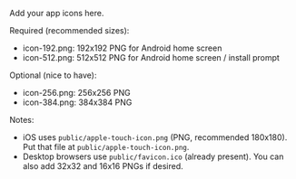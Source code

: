 Add your app icons here.

Required (recommended sizes):

- icon-192.png: 192x192 PNG for Android home screen
- icon-512.png: 512x512 PNG for Android home screen / install prompt

Optional (nice to have):

- icon-256.png: 256x256 PNG
- icon-384.png: 384x384 PNG

Notes:

- iOS uses `public/apple-touch-icon.png` (PNG, recommended 180x180). Put that file at `public/apple-touch-icon.png`.
- Desktop browsers use `public/favicon.ico` (already present). You can also add 32x32 and 16x16 PNGs if desired.

